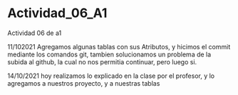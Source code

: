 # Actividad_06_A1
Actividad 06 de a1

11/102021
Agregamos algunas tablas con sus Atributos, y hicimos el commit mediante los comandos git, tambien solucionamos un problema de la subida al github, la cual no nos permitia continuar, pero luego si.

14/10/2021
hoy realizamos lo explicado en la clase por el profesor, y lo agregamos a nuestros proyecto, y a nuestras tablas
